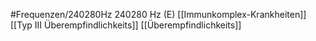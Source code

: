#Frequenzen/240280Hz
240280 Hz (E)
[[Immunkomplex-Krankheiten]]
[[Typ III Überempfindlichkeits]]
[[Überempfindlichkeits]]